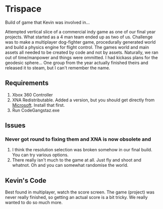 # Trispace

Build of game that Kevin was involved in...

Attempted vertical slice of a commercial indy game as one of our final year projects. What started as a 4 man team ended up as two of us. Challenge was to make a multiplayer dog-fighter game, procedurally generated world and build a physics engine for flight control. The games world and main assets all needed to be created by code and not by assets. Naturally, we ran out of time/manpower and things were ommitted. I had kickass plans for the geodesic sphere... One group from the year actually finished theirs and released it to steam, but I can't remember the name.

## Requirements

1. Xbox 360 Controller
2. XNA Redistributable. Added a version, but you should get directly from [Microsoft](https://www.microsoft.com/en-us/download/details.aspx?id=20914). Install that first.
3. Run CodeGangstaz.exe

## Issues
### Never got round to fixing them and XNA is now obsolete and 

1. I think the resolution selection was broken somehow in our final build. You can try various options.
2. There really isn't much to the game at all. Just fly and shoot and whatnot. Oh and you can somewhat randomise the world.

## Kevin's Code

Best found in multiplayer, watch the score screen. The game (project) was never really finished, so getting an actual score is a bit tricky. We really wanted to do so much more.